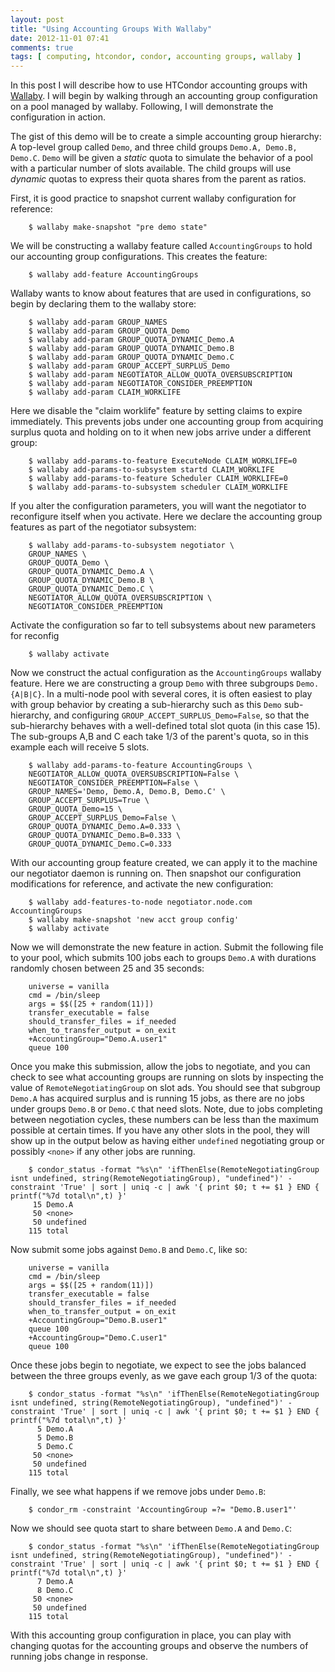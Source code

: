 ```yaml
---
layout: post
title: "Using Accounting Groups With Wallaby"
date: 2012-11-01 07:41
comments: true
tags: [ computing, htcondor, condor, accounting groups, wallaby ]
---
```

In this post I will describe how to use HTCondor accounting groups with [Wallaby](http://getwallaby.com).  I will begin by walking through an accounting group configuration on a pool managed by wallaby.  Following, I will demonstrate the configuration in action.

The gist of this demo will be to create a simple accounting group hierarchy:  A top-level group called `Demo`, and three child groups `Demo.A, Demo.B, Demo.C`.  `Demo` will be given a _static_ quota to simulate the behavior of a pool with a particular number of slots available.  The child groups will use _dynamic_ quotas to express their quota shares from the parent as ratios.

First, it is good practice to snapshot current wallaby configuration for reference:
```
    $ wallaby make-snapshot "pre demo state"
```

We will be constructing a wallaby feature called `AccountingGroups` to hold our accounting group configurations.  This creates the feature:
```
    $ wallaby add-feature AccountingGroups
```

Wallaby wants to know about features that are used in configurations, so begin by declaring them to the wallaby store:
```
    $ wallaby add-param GROUP_NAMES
    $ wallaby add-param GROUP_QUOTA_Demo
    $ wallaby add-param GROUP_QUOTA_DYNAMIC_Demo.A
    $ wallaby add-param GROUP_QUOTA_DYNAMIC_Demo.B
    $ wallaby add-param GROUP_QUOTA_DYNAMIC_Demo.C
    $ wallaby add-param GROUP_ACCEPT_SURPLUS_Demo
    $ wallaby add-param NEGOTIATOR_ALLOW_QUOTA_OVERSUBSCRIPTION
    $ wallaby add-param NEGOTIATOR_CONSIDER_PREEMPTION
    $ wallaby add-param CLAIM_WORKLIFE
```

Here we disable the "claim worklife" feature by setting claims to expire immediately.   This prevents jobs under one accounting group from acquiring surplus quota and holding on to it when new jobs arrive under a different group:
```
    $ wallaby add-params-to-feature ExecuteNode CLAIM_WORKLIFE=0
    $ wallaby add-params-to-subsystem startd CLAIM_WORKLIFE
    $ wallaby add-params-to-feature Scheduler CLAIM_WORKLIFE=0
    $ wallaby add-params-to-subsystem scheduler CLAIM_WORKLIFE
```

If you alter the configuration parameters, you will want the negotiator to reconfigure itself when you activate.  Here we declare the accounting group features as part of the negotiator subsystem:
```
    $ wallaby add-params-to-subsystem negotiator \
    GROUP_NAMES \
    GROUP_QUOTA_Demo \
    GROUP_QUOTA_DYNAMIC_Demo.A \
    GROUP_QUOTA_DYNAMIC_Demo.B \
    GROUP_QUOTA_DYNAMIC_Demo.C \
    NEGOTIATOR_ALLOW_QUOTA_OVERSUBSCRIPTION \
    NEGOTIATOR_CONSIDER_PREEMPTION
```

Activate the configuration so far to tell subsystems about new parameters for reconfig
```
    $ wallaby activate
```

Now we construct the actual configuration as the `AccountingGroups` wallaby feature.  Here we are constructing a group `Demo` with three subgroups `Demo.{A|B|C}`.  In a multi-node pool with several cores, it is often easiest to play with group behavior by creating a sub-hierarchy such as this `Demo` sub-hierarchy, and configuring `GROUP_ACCEPT_SURPLUS_Demo=False`, so that the sub-hierarchy behaves with a well-defined total slot quota (in this case 15).  The sub-groups A,B and C each take 1/3 of the parent's quota, so in this example each will receive 5 slots.
```
    $ wallaby add-params-to-feature AccountingGroups \
    NEGOTIATOR_ALLOW_QUOTA_OVERSUBSCRIPTION=False \
    NEGOTIATOR_CONSIDER_PREEMPTION=False \
    GROUP_NAMES='Demo, Demo.A, Demo.B, Demo.C' \
    GROUP_ACCEPT_SURPLUS=True \
    GROUP_QUOTA_Demo=15 \
    GROUP_ACCEPT_SURPLUS_Demo=False \
    GROUP_QUOTA_DYNAMIC_Demo.A=0.333 \
    GROUP_QUOTA_DYNAMIC_Demo.B=0.333 \
    GROUP_QUOTA_DYNAMIC_Demo.C=0.333
```

With our accounting group feature created, we can apply it to the machine our negotiator daemon is running on.  Then snapshot our configuration modifications for reference, and activate the new configuration:
```
    $ wallaby add-features-to-node negotiator.node.com AccountingGroups
    $ wallaby make-snapshot 'new acct group config'
    $ wallaby activate
```

Now we will demonstrate the new feature in action.  Submit the following file to your pool, which submits 100 jobs each to groups `Demo.A` with durations randomly chosen between 25 and 35 seconds:
```
    universe = vanilla
    cmd = /bin/sleep
    args = $$([25 + random(11)])
    transfer_executable = false
    should_transfer_files = if_needed
    when_to_transfer_output = on_exit
    +AccountingGroup="Demo.A.user1"
    queue 100
```

Once you make this submission, allow the jobs to negotiate, and you can check to see what accounting groups are running on slots by inspecting the value of `RemoteNegotiatingGroup` on slot ads.   You should see that subgroup `Demo.A` has acquired surplus and is running 15 jobs, as there are no jobs under groups `Demo.B` or `Demo.C` that need slots.  Note, due to jobs completing between negotiation cycles, these numbers can be less than the maximum possible at certain times.  If you have any other slots in the pool, they will show up in the output below as having either `undefined` negotiating group or possibly `<none>` if any other jobs are running.
```
    $ condor_status -format "%s\n" 'ifThenElse(RemoteNegotiatingGroup isnt undefined, string(RemoteNegotiatingGroup), "undefined")' -constraint 'True' | sort | uniq -c | awk '{ print $0; t += $1 } END { printf("%7d total\n",t) }'
     15 Demo.A
     50 <none>
     50 undefined
    115 total
```

Now submit some jobs against `Demo.B` and `Demo.C`, like so:
```
    universe = vanilla
    cmd = /bin/sleep
    args = $$([25 + random(11)])
    transfer_executable = false
    should_transfer_files = if_needed
    when_to_transfer_output = on_exit
    +AccountingGroup="Demo.B.user1"
    queue 100
    +AccountingGroup="Demo.C.user1"
    queue 100
```

Once these jobs begin to negotiate, we expect to see the jobs balanced between the three groups evenly, as we gave each group 1/3 of the quota:
```
    $ condor_status -format "%s\n" 'ifThenElse(RemoteNegotiatingGroup isnt undefined, string(RemoteNegotiatingGroup), "undefined")' -constraint 'True' | sort | uniq -c | awk '{ print $0; t += $1 } END { printf("%7d total\n",t) }'
      5 Demo.A
      5 Demo.B
      5 Demo.C
     50 <none>
     50 undefined
    115 total
```

Finally, we see what happens if we remove jobs under `Demo.B`:
```
    $ condor_rm -constraint 'AccountingGroup =?= "Demo.B.user1"'
```

Now we should see quota start to share between `Demo.A` and `Demo.C`:
```
    $ condor_status -format "%s\n" 'ifThenElse(RemoteNegotiatingGroup isnt undefined, string(RemoteNegotiatingGroup), "undefined")' -constraint 'True' | sort | uniq -c | awk '{ print $0; t += $1 } END { printf("%7d total\n",t) }'
      7 Demo.A
      8 Demo.C
     50 <none>
     50 undefined
    115 total
```

With this accounting group configuration in place, you can play with changing quotas for the accounting groups and observe the numbers of running jobs change in response.
